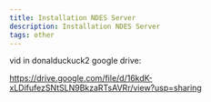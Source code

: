 ```yaml
---
title: Installation NDES Server
description: Installation NDES Server
tags: other
---
```


vid in donalduckuck2 google drive:

https://drive.google.com/file/d/16kdK-xLDifufezSNtSLN9BkzaRTsAVRr/view?usp=sharing